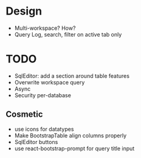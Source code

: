 # Design
* Multi-workspace? How?
* Query Log, search, filter on active tab only

# TODO
* SqlEditor: add a section around table features
* Overwrite workspace query
* Async
* Security per-database


## Cosmetic
* use icons for datatypes
* Make BootstrapTable align columns properly
* SqlEditor buttons
* use react-bootstrap-prompt for query title input

